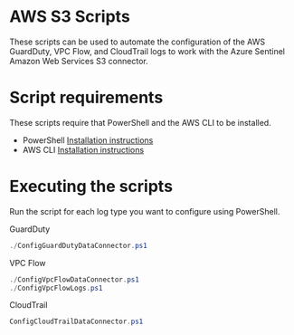
# AWS S3 Scripts
These scripts can be used to automate the configuration of the AWS GuardDuty, VPC Flow, and CloudTrail logs to work with the Azure Sentinel Amazon Web Services S3 connector.

# Script requirements 
These scripts require that PowerShell and the AWS CLI to be installed.

* PowerShell [Installation instructions](https://docs.microsoft.com/powershell/scripting/install/installing-powershell?view=powershell-7.1)
* AWS CLI [Installation instructions](https://docs.aws.amazon.com/cli/latest/userguide/install-cliv2.html)

# Executing the scripts
Run the script for each log type you want to configure using PowerShell.

GuardDuty

```powershell
./ConfigGuardDutyDataConnector.ps1
```

VPC Flow

```powershell
./ConfigVpcFlowDataConnector.ps1
./ConfigVpcFlowLogs.ps1
```

CloudTrail

```powershell
ConfigCloudTrailDataConnector.ps1
```